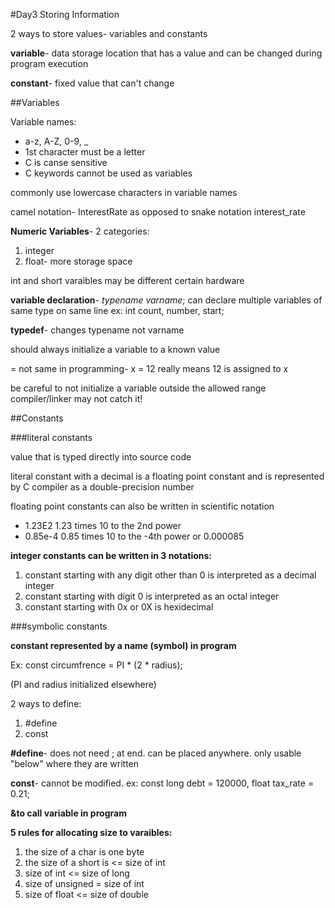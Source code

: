 #Day3 Storing Information

2 ways to store values- variables and constants

**variable**- data storage location that has a value and can be changed during program execution

**constant**- fixed value that can't change

##Variables

Variable names:
+ a-z, A-Z, 0-9, _
+ 1st character must be a letter
+ C is canse sensitive
+ C keywords cannot be used as variables

commonly use lowercase characters in variable names

camel notation- InterestRate as opposed to snake notation interest_rate

**Numeric Variables**- 2 categories:
1. integer
2. float- more storage space

int and short varaibles may be different certain hardware

**variable declaration**- *typename varname*;
	can declare multiple variables of same type on same line
	ex: int count, number, start; 

**typedef**- changes typename not varname

should always initialize a variable to a known value

= not same in programming- x = 12 really means 12 is assigned to x

be careful to not initialize a variable outside the allowed range compiler/linker may not catch it!

##Constants

###literal constants

value that is typed directly into source code

literal constant with a decimal is a floating point constant and is represented by C compiler as a double-precision number

floating point constants can also be written in scientific notation
+ 1.23E2 	1.23 times 10 to the 2nd power
+ 0.85e-4	0.85 times 10 to the -4th power or 0.000085

**integer constants can be written in 3 notations:**
1. constant starting with any digit other than 0 is interpreted as a decimal integer
2. constant starting with digit 0 is interpreted as an octal integer
3. constant starting with 0x or 0X is hexidecimal

###symbolic constants

**constant represented by a name (symbol) in program**

Ex: const circumfrence = PI * (2 * radius);

(PI and radius initialized elsewhere)

2 ways to define:
1. #define
2. const

**\#define**- does not need ; at end. can be placed anywhere. only usable "below" where they are written

**const**- cannot be modified. 
	ex: const long debt = 120000, float tax_rate = 0.21;

**&to call variable in program**

**5 rules for allocating size to varaibles:**
1. the size of a char is one byte
2. the size of a short is <= size of int
3. size of int <= size of long
4. size of unsigned = size of int
5. size of float <= size of double

